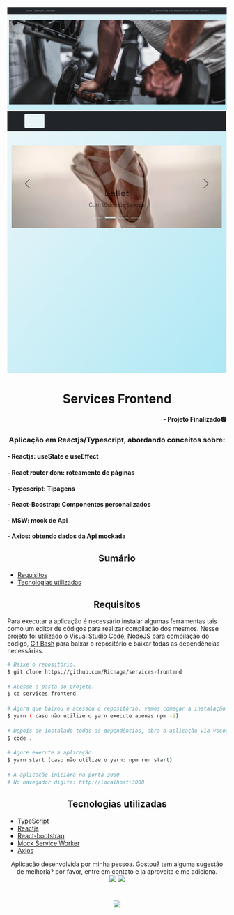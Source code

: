 <div align="center">
  <img src="./cover.jpg" />
  <img src="./mobile.jpg" />
</div>

# <div align="center"> Services Frontend </div>

#### <div align="right">- Projeto Finalizado🟢 <div>

### <div align="center"> Aplicação em Reactjs/Typescript, abordando conceitos sobre: </div>

#### - Reactjs: useState e useEffect
#### - React router dom: roteamento de páginas
#### - Typescript: Tipagens
#### - React-Boostrap: Componentes personalizados
#### - MSW: mock de Api
#### - Axios: obtendo dados da Api mockada

## <div align="center"> Sumário </div>
<!--ts-->
   - [Requisitos](#<div-align="center">Requisitos</div>)
   - [Tecnologias utilizadas](#<div-align="center">Tecnologias-utilizadas</div>)

<!--te-->
## <div align="center">Requisitos</div>
Para executar a aplicação é necessário instalar algumas ferramentas tais como um editor de códigos para realizar compilação dos mesmos. Nesse projeto foi utilizado o [Visual Studio Code](https://code.visualstudio.com/), [NodeJS](https://nodejs.org/en/) para compilação do código, [Git Bash](https://gitforwindows.org/) para baixar o repositório e baixar todas as dependências necessárias.

```bash
# Baixe o repositório.
$ git clone https://github.com/Ricnaga/services-frontend

# Acesse a pasta do projeto.
$ cd services-frontend

# Agora que baixou e acessou o repositório, vamos começar a instalação das dependências.
$ yarn ( caso não utilize o yarn execute apenas npm -i)

# Depois de instalado todas as dependências, abra a aplicação via vscode
$ code .

# Agore execute a aplicação.
$ yarn start (caso não utilize o yarn: npm run start)

# A aplicação iniciará na porta 3000
# No navegador digite: http://localhost:3000
```

##  <div align="center">Tecnologias utilizadas</div>
- [TypeScript](https://www.typescriptlang.org/)
- [Reactjs](https://pt-br.reactjs.org/)
- [React-bootstrap](https://react-bootstrap.github.io/)
- [Mock Service Worker](https://mswjs.io/)
- [Axios](https://axios-http.com/docs/intro)


<div align="center">Aplicação desenvolvida por minha pessoa.
Gostou? tem alguma sugestão de melhoria? por favor, entre em contato e ja aproveita e me adiciona.<br>
<a href="https://www.linkedin.com/in/ricardo-nagatomy"><img src="https://img.shields.io/badge/-RicardoNaga-blue?style=flat-square&logo=Linkedin&logoColor=white"></a>
<a href="https://app.rocketseat.com.br/me/ricardo-nagatomy"><img src="https://img.shields.io/badge/-Rocketseat-000?style=flat-square&logo=&logoColor=white"></a>
</div>

#
<div align="center"> <img src="https://img.shields.io/github/license/Ricnaga/lacademi-frontend?color=purple&style=for-the-badge"/> </div>
